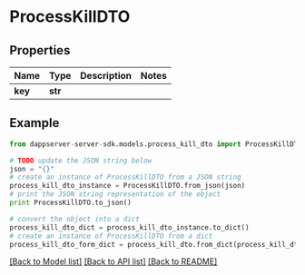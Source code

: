 # ProcessKillDTO


## Properties

Name | Type | Description | Notes
------------ | ------------- | ------------- | -------------
**key** | **str** |  | 

## Example

```python
from dappserver-server-sdk.models.process_kill_dto import ProcessKillDTO

# TODO update the JSON string below
json = "{}"
# create an instance of ProcessKillDTO from a JSON string
process_kill_dto_instance = ProcessKillDTO.from_json(json)
# print the JSON string representation of the object
print ProcessKillDTO.to_json()

# convert the object into a dict
process_kill_dto_dict = process_kill_dto_instance.to_dict()
# create an instance of ProcessKillDTO from a dict
process_kill_dto_form_dict = process_kill_dto.from_dict(process_kill_dto_dict)
```
[[Back to Model list]](../README.md#documentation-for-models) [[Back to API list]](../README.md#documentation-for-api-endpoints) [[Back to README]](../README.md)


